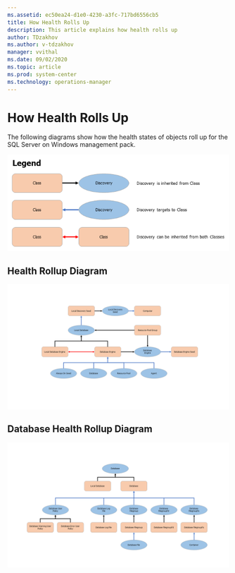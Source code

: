 ```yaml
---
ms.assetid: ec50ea24-d1e0-4230-a3fc-717bd6556cb5
title: How Health Rolls Up
description: This article explains how health rolls up
author: TDzakhov
ms.author: v-tdzakhov
manager: vvithal
ms.date: 09/02/2020
ms.topic: article
ms.prod: system-center
ms.technology: operations-manager
---
```


# How Health Rolls Up

The following diagrams show how the health states of objects roll up for the SQL Server on Windows management pack.

![Legend](./media/ssmp/health-rolls-up-legend.png)

## Health Rollup Diagram 

![Health diagram](./media/ssmp/health-rollup-diagram.png)

## Database Health Rollup Diagram

![Database diagram](./media/ssmp/database-health-rollup-diagram.png)